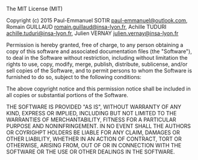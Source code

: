 The MIT License (MIT)

Copyright (c) 2015 Paul-Emmanuel SOTIR <paul-emmanuel@outlook.com>, Romain GUILLAUD <romain.guillaud@insa-lyon.fr>, Achille TUDURI <achille.tuduri@insa-lyon.fr>, Julien VERNAY <julien.vernay@insa-lyon.fr>

Permission is hereby granted, free of charge, to any person obtaining a copy
of this software and associated documentation files (the "Software"), to deal
in the Software without restriction, including without limitation the rights
to use, copy, modify, merge, publish, distribute, sublicense, and/or sell
copies of the Software, and to permit persons to whom the Software is
furnished to do so, subject to the following conditions:

The above copyright notice and this permission notice shall be included in
all copies or substantial portions of the Software.

THE SOFTWARE IS PROVIDED "AS IS", WITHOUT WARRANTY OF ANY KIND, EXPRESS OR
IMPLIED, INCLUDING BUT NOT LIMITED TO THE WARRANTIES OF MERCHANTABILITY,
FITNESS FOR A PARTICULAR PURPOSE AND NONINFRINGEMENT. IN NO EVENT SHALL THE
AUTHORS OR COYRIGHPT HOLDERS BE LIABLE FOR ANY CLAIM, DAMAGES OR OTHER
LIABILITY, WHETHER IN AN ACTION OF CONTRACT, TORT OR OTHERWISE, ARISING FROM,
OUT OF OR IN CONNECTION WITH THE SOFTWARE OR THE USE OR OTHER DEALINGS IN
THE SOFTWARE.